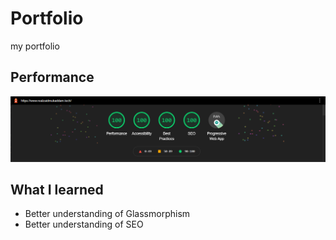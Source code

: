 # Portfolio

my portfolio

## Performance

![performance](./public/performance.png)

## What I learned

- Better understanding of Glassmorphism
- Better understanding of SEO
